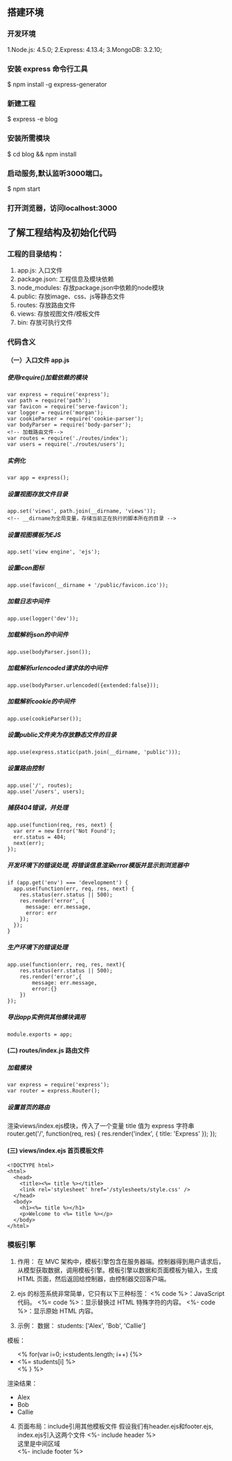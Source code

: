 <!-- 用Express框架快速搭建博客 -->

## 搭建环境
### 开发环境
1.Node.js: 4.5.0;
2.Express: 4.13.4;
3.MongoDB: 3.2.10;

### 安装 express 命令行工具
$ npm install -g express-generator

### 新建工程
$ express -e blog

### 安装所需模块
$ cd blog && npm install

### 启动服务,默认监听3000端口。
$ npm start

### 打开浏览器，访问localhost:3000

## 了解工程结构及初始化代码
### 工程的目录结构：
1. app.js: 入口文件
2. package.json: 工程信息及模块依赖
3. node_modules: 存放package.json中依赖的node模块
4. public: 存放image、css、js等静态文件
5. routes: 存放路由文件
6. views: 存放视图文件/模板文件
7. bin: 存放可执行文件

### 代码含义
#### （一）入口文件 app.js
##### 使用require()加载依赖的模块
	var express = require('express');
	var path = require('path');
	var favicon = require('serve-favicon');
	var logger = require('morgan');
	var cookieParser = require('cookie-parser');
	var bodyParser = require('body-parser');
	<!-- 加载路由文件-->
	var routes = require('./routes/index');
	var users = require('./routes/users');

##### 实例化
	var app = express();

##### 设置视图存放文件目录
	app.set('views', path.join(__dirname, 'views'));
	<!-- __dirname为全局变量，存储当前正在执行的脚本所在的目录 -->

##### 设置视图模板为EJS
	app.set('view engine', 'ejs');

##### 设置icon图标
	app.use(favicon(__dirname + '/public/favicon.ico'));

##### 加载日志中间件
	app.use(logger('dev'));

##### 加载解析json的中间件
	app.use(bodyParser.json());

##### 加载解析urlencoded请求体的中间件
	app.use(bodyParser.urlencoded({extended:false}));

##### 加载解析cookie的中间件
	app.use(cookieParser());

##### 设置public文件夹为存放静态文件的目录
	app.use(express.static(path.join(__dirname, 'public')));

##### 设置路由控制
	app.use('/', routes);
	app.use('/users', users);

##### 捕获404错误，并处理
	app.use(function(req, res, next) {
	  var err = new Error('Not Found');
	  err.status = 404;
	  next(err);
	});

##### 开发环境下的错误处理, 将错误信息渲染error模版并显示到浏览器中
	if (app.get('env') === 'development') {
	  app.use(function(err, req, res, next) {
	    res.status(err.status || 500);
	    res.render('error', {
	      message: err.message,
	      error: err
	    });
	  });
	}

##### 生产环境下的错误处理
	app.use(function(err, req, res, next){
		res.status(err.status || 500);
		res.render('error',{
			message: err.message,
			error:{}
		})
	});

##### 导出app实例供其他模块调用
	module.exports = app;


#### (二) routes/index.js 路由文件
##### 加载模块
	var express = require('express');
	var router = express.Router();

##### 设置首页的路由
渲染views/index.ejs模块，传入了一个变量 title 值为 express 字符串 
	router.get('/', function(req, res) {
	  res.render('index', { title: 'Express' });
	});


#### (三) views/index.ejs 首页模板文件
	<!DOCTYPE html>
	<html>
	  <head>
	    <title><%= title %></title>
	    <link rel='stylesheet' href='/stylesheets/style.css' />
	  </head>
	  <body>
	    <h1><%= title %></h1>
	    <p>Welcome to <%= title %></p>
	  </body>
	</html>


### 模板引擎
1. 作用：
在 MVC 架构中，模板引擎包含在服务器端。控制器得到用户请求后，从模型获取数据，调用模板引擎。模板引擎以数据和页面模板为输入，生成 HTML 页面，然后返回给控制器，由控制器交回客户端。

2. ejs 的标签系统非常简单，它只有以下三种标签：
	<% code %>：JavaScript 代码。
	<%= code %>：显示替换过 HTML 特殊字符的内容。
	<%- code %>：显示原始 HTML 内容。

3. 示例：
数据：
	students: ['Alex', 'Bob', 'Callie']

模板：
	<ul>
	<% for(var i=0; i<students.length; i++) {%>
	   <li><%= students[i] %></li>
	<% } %>
	</ul>

渲染结果：
	<ul>
	  <li>Alex</li>
	  <li>Bob</li>
	  <li>Callie</li>
	</ul>

4. 页面布局：include引用其他模板文件
假设我们有header.ejs和footer.ejs, index.ejs引入这两个文件
	<%- include header %>
	<div class="main">
		这里是中间区域
	</div>
	<%- include footer %>

